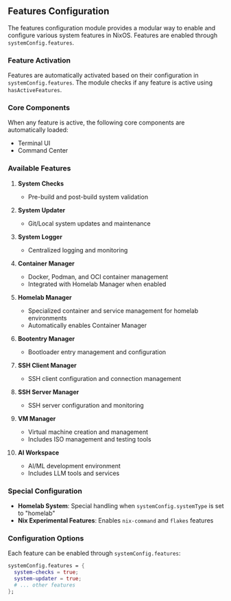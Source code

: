 ## Features Configuration

The features configuration module provides a modular way to enable and configure various system features in NixOS. Features are enabled through `systemConfig.features`.

### Feature Activation

Features are automatically activated based on their configuration in `systemConfig.features`. The module checks if any feature is active using `hasActiveFeatures`.

### Core Components

When any feature is active, the following core components are automatically loaded:
- Terminal UI
- Command Center

### Available Features

1. **System Checks**
   - Pre-build and post-build system validation

2. **System Updater**
   - Git/Local system updates and maintenance

3. **System Logger**
   - Centralized logging and monitoring

4. **Container Manager**
   - Docker, Podman, and OCI container management
   - Integrated with Homelab Manager when enabled

5. **Homelab Manager**
   - Specialized container and service management for homelab environments
   - Automatically enables Container Manager

6. **Bootentry Manager**
   - Bootloader entry management and configuration

7. **SSH Client Manager**
   - SSH client configuration and connection management

8. **SSH Server Manager**
   - SSH server configuration and monitoring

9. **VM Manager**
   - Virtual machine creation and management
   - Includes ISO management and testing tools

10. **AI Workspace**
    - AI/ML development environment
    - Includes LLM tools and services

### Special Configuration

- **Homelab System**: Special handling when `systemConfig.systemType` is set to "homelab"
- **Nix Experimental Features**: Enables `nix-command` and `flakes` features

### Configuration Options

Each feature can be enabled through `systemConfig.features`:
```nix
systemConfig.features = {
  system-checks = true;
  system-updater = true;
  # ... other features
};
```
